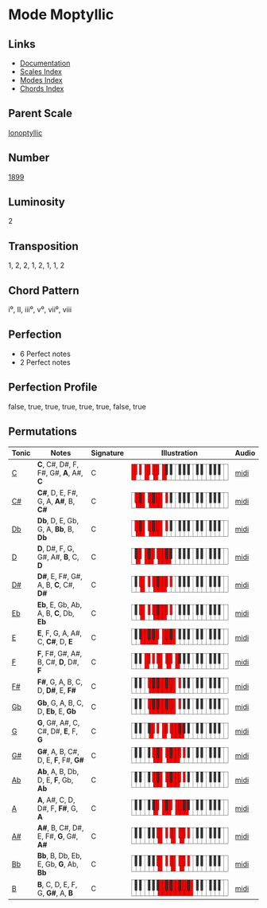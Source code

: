 # Mode Moptyllic

## Links

- [Documentation](README.md)
- [Scales Index](Scales.md)
- [Modes Index](Modes.md)
- [Chords Index](Chords.md)

## Parent Scale

[Ionoptyllic](ScaleIonoptyllic.md)

## Number

[1899](https://ianring.com/musictheory/scales/1899)

## Luminosity

2

## Transposition

1, 2, 2, 1, 2, 1, 1, 2

## Chord Pattern

i⁰, II, iii⁰, v⁰, vii⁰, viii

## Perfection

- 6 Perfect notes
- 2 Perfect notes

## Perfection Profile

false, true, true, true, true, true, false, true

## Permutations

| Tonic | Notes | Signature | Illustration | Audio |
|-------|-------|-----------|--------------|-------|
| [C](ModeCNaturalMoptyllic.md) | **C**, C#, D#, F, F#, G#, **A**, A#, **C** | C | ![CNaturalMoptyllic](ModeCNaturalMoptyllic.png) | [midi](https://github.com/edipermadi/music/blob/main/docs/ModeCNaturalMoptyllic.mid?raw=true) |
| [C#](ModeCSharpMoptyllic.md) | **C#**, D, E, F#, G, A, **A#**, B, **C#** | C | ![CSharpMoptyllic](ModeCSharpMoptyllic.png) | [midi](https://github.com/edipermadi/music/blob/main/docs/ModeCSharpMoptyllic.mid?raw=true) |
| [Db](ModeDFlatMoptyllic.md) | **Db**, D, E, Gb, G, A, **Bb**, B, **Db** | C | ![DFlatMoptyllic](ModeDFlatMoptyllic.png) | [midi](https://github.com/edipermadi/music/blob/main/docs/ModeDFlatMoptyllic.mid?raw=true) |
| [D](ModeDNaturalMoptyllic.md) | **D**, D#, F, G, G#, A#, **B**, C, **D** | C | ![DNaturalMoptyllic](ModeDNaturalMoptyllic.png) | [midi](https://github.com/edipermadi/music/blob/main/docs/ModeDNaturalMoptyllic.mid?raw=true) |
| [D#](ModeDSharpMoptyllic.md) | **D#**, E, F#, G#, A, B, **C**, C#, **D#** | C | ![DSharpMoptyllic](ModeDSharpMoptyllic.png) | [midi](https://github.com/edipermadi/music/blob/main/docs/ModeDSharpMoptyllic.mid?raw=true) |
| [Eb](ModeEFlatMoptyllic.md) | **Eb**, E, Gb, Ab, A, B, **C**, Db, **Eb** | C | ![EFlatMoptyllic](ModeEFlatMoptyllic.png) | [midi](https://github.com/edipermadi/music/blob/main/docs/ModeEFlatMoptyllic.mid?raw=true) |
| [E](ModeENaturalMoptyllic.md) | **E**, F, G, A, A#, C, **C#**, D, **E** | C | ![ENaturalMoptyllic](ModeENaturalMoptyllic.png) | [midi](https://github.com/edipermadi/music/blob/main/docs/ModeENaturalMoptyllic.mid?raw=true) |
| [F](ModeFNaturalMoptyllic.md) | **F**, F#, G#, A#, B, C#, **D**, D#, **F** | C | ![FNaturalMoptyllic](ModeFNaturalMoptyllic.png) | [midi](https://github.com/edipermadi/music/blob/main/docs/ModeFNaturalMoptyllic.mid?raw=true) |
| [F#](ModeFSharpMoptyllic.md) | **F#**, G, A, B, C, D, **D#**, E, **F#** | C | ![FSharpMoptyllic](ModeFSharpMoptyllic.png) | [midi](https://github.com/edipermadi/music/blob/main/docs/ModeFSharpMoptyllic.mid?raw=true) |
| [Gb](ModeGFlatMoptyllic.md) | **Gb**, G, A, B, C, D, **Eb**, E, **Gb** | C | ![GFlatMoptyllic](ModeGFlatMoptyllic.png) | [midi](https://github.com/edipermadi/music/blob/main/docs/ModeGFlatMoptyllic.mid?raw=true) |
| [G](ModeGNaturalMoptyllic.md) | **G**, G#, A#, C, C#, D#, **E**, F, **G** | C | ![GNaturalMoptyllic](ModeGNaturalMoptyllic.png) | [midi](https://github.com/edipermadi/music/blob/main/docs/ModeGNaturalMoptyllic.mid?raw=true) |
| [G#](ModeGSharpMoptyllic.md) | **G#**, A, B, C#, D, E, **F**, F#, **G#** | C | ![GSharpMoptyllic](ModeGSharpMoptyllic.png) | [midi](https://github.com/edipermadi/music/blob/main/docs/ModeGSharpMoptyllic.mid?raw=true) |
| [Ab](ModeAFlatMoptyllic.md) | **Ab**, A, B, Db, D, E, **F**, Gb, **Ab** | C | ![AFlatMoptyllic](ModeAFlatMoptyllic.png) | [midi](https://github.com/edipermadi/music/blob/main/docs/ModeAFlatMoptyllic.mid?raw=true) |
| [A](ModeANaturalMoptyllic.md) | **A**, A#, C, D, D#, F, **F#**, G, **A** | C | ![ANaturalMoptyllic](ModeANaturalMoptyllic.png) | [midi](https://github.com/edipermadi/music/blob/main/docs/ModeANaturalMoptyllic.mid?raw=true) |
| [A#](ModeASharpMoptyllic.md) | **A#**, B, C#, D#, E, F#, **G**, G#, **A#** | C | ![ASharpMoptyllic](ModeASharpMoptyllic.png) | [midi](https://github.com/edipermadi/music/blob/main/docs/ModeASharpMoptyllic.mid?raw=true) |
| [Bb](ModeBFlatMoptyllic.md) | **Bb**, B, Db, Eb, E, Gb, **G**, Ab, **Bb** | C | ![BFlatMoptyllic](ModeBFlatMoptyllic.png) | [midi](https://github.com/edipermadi/music/blob/main/docs/ModeBFlatMoptyllic.mid?raw=true) |
| [B](ModeBNaturalMoptyllic.md) | **B**, C, D, E, F, G, **G#**, A, **B** | C | ![BNaturalMoptyllic](ModeBNaturalMoptyllic.png) | [midi](https://github.com/edipermadi/music/blob/main/docs/ModeBNaturalMoptyllic.mid?raw=true) |
